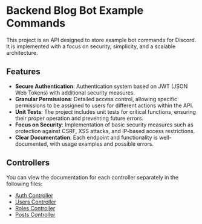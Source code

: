 # Backend Blog Bot Example Commands

This project is an API designed to store example bot commands for Discord. It is implemented with a focus on security, simplicity, and a scalable architecture.

## Features

- **Secure Authentication**: Authentication system based on JWT (JSON Web Tokens) with additional security measures.
- **Granular Permissions**: Detailed access control, allowing specific permissions to be assigned to users for different actions within the API.
- **Unit Tests**: The project includes unit tests for critical functions, ensuring their proper operation and preventing future errors.
- **Focus on Security**: Implementation of basic security measures such as protection against CSRF, XSS attacks, and IP-based access restrictions.
- **Clear Documentation**: Each endpoint and functionality is well-documented, with usage examples and possible errors.

## Controllers

You can view the documentation for each controller separately in the following files:

- [Auth Controller](docs/AuthController.md)
- [Users Controller](docs/UsersController.md)
- [Roles Controller](docs/RolesController.md)
- [Posts Controller](docs/PostController.md)
